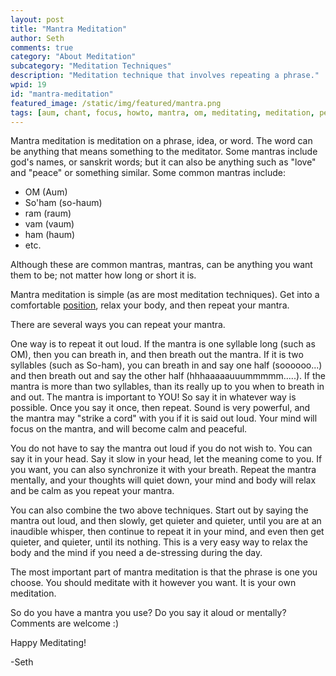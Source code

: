 ```yaml
---
layout: post
title: "Mantra Meditation"
author: Seth
comments: true
category: "About Meditation"
subcategory: "Meditation Techniques"
description: "Meditation technique that involves repeating a phrase."
wpid: 19
id: "mantra-meditation"
featured_image: /static/img/featured/mantra.png
tags: [aum, chant, focus, howto, mantra, om, meditating, meditation, personal, prayer, repeat, technique]
---
```


Mantra meditation is meditation on a phrase, idea, or word. The word can be anything that means something to the meditator. Some mantras include god's names, or sanskrit words; but it can also be anything such as "love" and "peace" or something similar. Some common mantras include:

* OM (Aum)
* So'ham (so-haum)
* ram (raum)
* vam (vaum)
* ham (haum)
* etc.

Although these are common mantras, mantras, can be anything you want them to be; not matter how long or short it is.

<!--more-->

Mantra meditation is simple (as are most meditation techniques). Get into a comfortable [position](/posts/about-meditation/meditation-postures), relax your body, and then repeat your mantra.

There are several ways you can repeat your mantra.

One way is to repeat it out loud. If the mantra is one syllable long (such as OM), then you can breath in, and then breath out the mantra. If it is two syllables (such as So-ham), you can breath in and say one half (soooooo...) and then breath out and say the other half (hhhaaaaauuummmmm.....). If the mantra is more than two syllables, than its really up to you when to breath in and out. The mantra is important to YOU! So say it in whatever way is possible. Once you say it once, then repeat. Sound is very powerful, and the mantra may "strike a cord" with you if it is said out loud. Your mind will focus on the mantra, and will become calm and peaceful.

You do not have to say the mantra out loud if you do not wish to. You can say it in your head. Say it slow in your head, let the meaning come to you. If you want, you can also synchronize it with your breath. Repeat the mantra mentally, and your thoughts will quiet down, your mind and body will relax and be calm as you repeat your mantra.

You can also combine the two above techniques. Start out by saying the mantra out loud, and then slowly, get quieter and quieter, until you are at an inaudible whisper, then continue to repeat it in your mind, and even then get quieter, and quieter, until its nothing. This is a very easy way to relax the body and the mind if you need a de-stressing during the day.

The most important part of mantra meditation is that the phrase is one you choose. You should meditate with it however you want. It is your own meditation.

So do you have a mantra you use? Do you say it aloud or mentally? Comments are welcome :)

Happy Meditating!

-Seth
